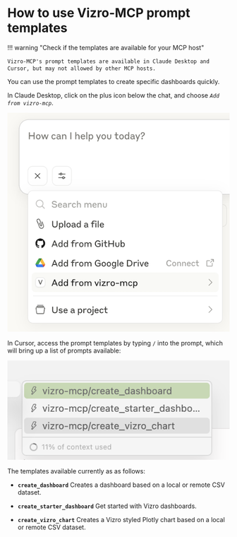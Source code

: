 # How to use Vizro-MCP prompt templates

!!! warning "Check if the templates are available for your MCP host"

    Vizro-MCP's prompt templates are available in Claude Desktop and Cursor, but may not allowed by other MCP hosts.

You can use the prompt templates to create specific dashboards quickly.

In Claude Desktop, click on the plus icon below the chat, and choose _`Add from vizro-mcp`_.

![Claude Desktop MCP Server Icon](../../assets/images/claude_prompt.png)

In Cursor, access the prompt templates by typing `/` into the prompt, which will bring up a list of prompts available:

![](../../assets/images/use-cursor-prompt-template.png)

The templates available currently as as follows:

- **`create_dashboard`** Creates a dashboard based on a local or remote CSV dataset.

- **`create_starter_dashboard`** Get started with Vizro dashboards.

- **`create_vizro_chart`** Creates a Vizro styled Plotly chart based on a local or remote CSV dataset.
